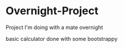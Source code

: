 # Overnight-Project
Project I'm doing with a mate overnight

basic calculator done with some bootstrappy